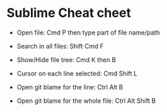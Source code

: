 # Sublime Cheat cheet

- Open file: Cmd P then type part of file name/path 
- Search in all files: Shift Cmd F
- Show/Hide file tree: Cmd K then B
- Cursor on each line selected: Cmd Shift L

- Open git blame for the line: Ctrl Alt B
- Open git blame for the whole file: Ctrl Alt Shift B